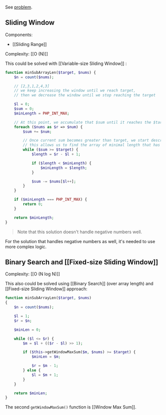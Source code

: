 See [problem](https://leetcode.com/problems/minimum-size-subarray-sum/description/?envType=problem-list-v2&envId=sliding-window).

## Sliding Window

Components:
- [[Sliding Range]]

Complexity: [[O (N)]]

This could be solved with [[Variable-size Sliding Window]] :

```php
function minSubArrayLen($target, $nums) {
    $n = count($nums);

    // [2,3,1,2,4,3]        
    // we keep increasing the window until we reach target, 
    // then we decrease the window until we stop reaching the target

	$l = 0;
	$sum = 0;
	$minLength = PHP_INT_MAX;

	// At this point, we accumulate that $sum until it reaches the $target
	foreach ($nums as $r => $num) {
		$sum += $num;

	    // Once current sum becomes greater than target, we start descreasing the size of subarray by shifting the left pointer - 
	    // this allows us to find the array of minimal length that has sum greater than or equal to target
		while ($sum >= $target) {
			$length = $r - $l + 1;

			if ($length < $minLength) {
				$minLength = $length;
			}

			$sum -= $nums[$l++];
		}
	}

	if ($minLength === PHP_INT_MAX) {
		return 0;
	}

	return $minLength;
}
```

> Note that this solution doesn't handle negative numbers well.

For the solution that handles negative numbers as well, it's needed to use more complex logic.

## Binary Search and [[Fixed-size Sliding Window]]

Complexity: [[O (N log N)]]

This also could be solved using [[Binary Search]] (over array length) and [[Fixed-size Sliding Window]] approach:

```php
function minSubArrayLen($target, $nums)
{   
    $n = count($nums);

    $l = 1;
    $r = $n;

    $minLen = 0;

    while ($l <= $r) {
        $m = $l + (($r - $l) >> 1);

        if ($this->getWindowMaxSum($m, $nums) >= $target) {
            $minLen = $m;

            $r = $m - 1;
        } else {
            $l = $m + 1;
        }
    }

    return $minLen;
}
```

The second `getWindowMaxSum()` function is [[Window Max Sum]].
